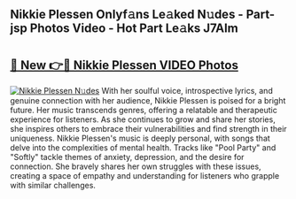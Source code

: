 ## Nikkie Plessen Onlyf𝚊ns Le𝚊ked N𝚞des - Part-jsp Photos Video - Hot Part Le𝚊ks J7Alm

# <h2><a href="http://ac38739.deff.icu/?id=Nikkie+Plessen">🔗 New 👉🔴 Nikkie Plessen VIDEO Photos</a></h2>

[![Nikkie Plessen N𝚞des](https://i.imgur.com/rIISA9y.gif)](http://ac38739.deff.icu/?id=Nikkie+Plessen)
With her soulful voice, introspective lyrics, and genuine connection with her audience, Nikkie Plessen is poised for a bright future. Her music transcends genres, offering a relatable and therapeutic experience for listeners. As she continues to grow and share her stories, she inspires others to embrace their vulnerabilities and find strength in their uniqueness. Nikkie Plessen's music is deeply personal, with songs that delve into the complexities of mental health. Tracks like "Pool Party" and "Softly" tackle themes of anxiety, depression, and the desire for connection. She bravely shares her own struggles with these issues, creating a space of empathy and understanding for listeners who grapple with similar challenges.
